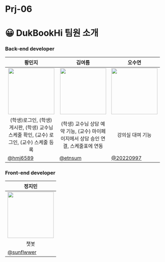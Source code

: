 # Prj-06

# 😀 DukBookHi 팀원 소개

### Back-end developer

| <center> 황민지  </center> | <center>김여름 </center> | <center>오수연</center> | 
| --- | --- | --- |
| <center> <img width="150px" src="https://avatars.githubusercontent.com/u/139426988?v=4" /></center> | <center><img width="150px" src="https://avatars.githubusercontent.com/u/144820152?v=4" /></center> | <center><img width="150px" src="https://avatars.githubusercontent.com/u/146856128?v=4" /></center> |
| <center> (학생)로그인, (학생) 게시판, (학생) 교수님 스케줄 확인, (교수) 로그인, (교수) 스케줄 등록 </center> | <center> (학생) 교수님 상담 예약 기능, (교수) 마이페이지에서 상담 승인 연결, 스케줄표에 연동 </center> | <center> 강의실 대여 기능 </center> |
| [@hmj6589](https://github.com/hmj6589)  | [@etnsum](https://github.com/etnsum) |  [@20220997](https://github.com/20220997) |



### Front-end developer

| <center>정지민 </center> |
| --- |
| <center> <img width="150px" src="https://avatars.githubusercontent.com/u/139054208?v=4" /></center> | 
| <center>챗봇 </center> |
| [@sunflwwer](https://github.com/sunflwwer)  |
